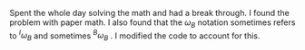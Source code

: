 Spent the whole day solving the math and had a break through. I found the problem with paper math. I also found that the $\omega_B$ notation sometimes refers to $^I\omega_B$ and sometimes $^B\omega_B$ . I modified the code to account for this. 